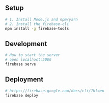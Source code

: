 Setup
-----
```sh
# 1. Install Node.js and npm/yarn
# 2. Install the firebase-cli
npm install -g firebase-tools
```

Development
-----------
```sh
# How to start the server
# open localhost:5000
firebase serve
```

Deployment
----------
```sh
# https://firebase.google.com/docs/cli/?hl=en
firebase deploy
```
